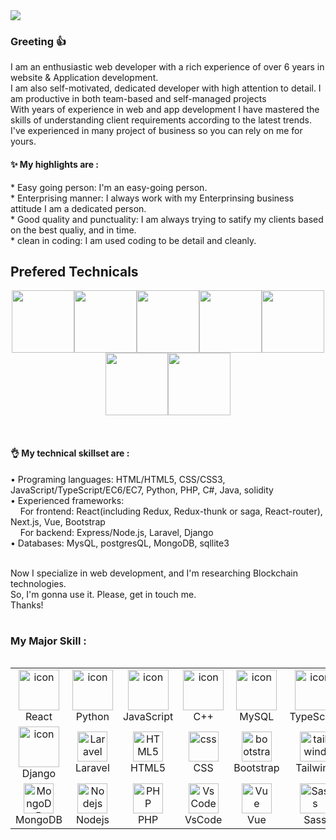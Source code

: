 <img src="https://raw.githubusercontent.com/halfrost/halfrost/master/icons/header_1.png"/>

<h3>Greeting 👍</h3>
  I am an enthusiastic web developer with a rich experience of over 6 years in website & Application
  development.
  <br>I am also self-motivated, dedicated developer with high attention to detail. I am productive in both team-based
  and self-managed projects<br>
  With years of experience in web and app development I have mastered the skills of understanding client requirements according to the latest trends. I've experienced in many project of business so you can rely on me for yours.<br>
  <h4>✨ My highlights are :</h4>
  * Easy going person: I'm an easy-going person.<br>
  * Enterprising manner: I always work with my Enterprinsing business attitude
  I am a dedicated person.<br>
  * Good quality and punctuality: I am always trying to satify my clients based on the best qualiy, and in time.<br>
  * clean in coding: I am used coding to be detail and cleanly.<br>

 ## Prefered Technicals
<p align="center">
  <img src="https://media3.giphy.com/media/ln7z2eWriiQAllfVcn/200w.webp" width="100"><img src="https://i.giphy.com/media/LMt9638dO8dftAjtco/200.webp" width="100"><img src="https://i.giphy.com/media/eNAsjO55tPbgaor7ma/200w.webp" width="100"><img src="https://i.giphy.com/media/VgGthkhUvGgOit7Y9i/200.webp" width="100"><img src="https://media3.giphy.com/media/kdFc8fubgS31b8DsVu/giphy.webp" width="100"><img src="https://i.giphy.com/media/KzJkzjggfGN5Py6nkT/200.webp" width="100"><img src="https://i.giphy.com/media/IdyAQJVN2kVPNUrojM/200.webp" width="100">
</p> 

  <br>
  <h4>👌 My technical skillset are :</h4>
  • Programing languages: HTML/HTML5, CSS/CSS3, JavaScript/TypeScript/EC6/EC7, Python, PHP, C#, Java, solidity<br>
  • Experienced frameworks:<br>
  &nbsp;&nbsp;&nbsp;&nbsp;For frontend: React(including Redux, Redux-thunk or saga, React-router), Next.js, Vue,
  Bootstrap<br>
  &nbsp;&nbsp;&nbsp;&nbsp;For backend: Express/Node.js, Laravel, Django<br>
  • Databases: MysQL, postgresQL, MongoDB, sqllite3<br>
  <br>

  Now I specialize in web development, and I'm researching Blockchain technologies.<br>So, I'm gonna use it.
  Please, get in touch me.<br>
  Thanks!<br><br>

 

###  My Major Skill :  
  <div style="display: flex; align-items: flex-start; align: center">
<table align="center">
  <tr>
    <td align="center" width="96">
        <a href="https://drive.google.com/file/d/1p2Y4xDEixiKGIndXhAvXaa1zQothjKoI/view?usp=sharing" ><img src="https://techstack-generator.vercel.app/react-icon.svg" alt="icon" width="65" height="65" /></a>
      <br>React
    </td>
    <td align="center" width="96">
      <a href="#macropower-tech">
        <img src="https://techstack-generator.vercel.app/python-icon.svg" alt="icon" width="65" height="65" />
      </a>
      <br>Python
    </td>
    <td align="center" width="96">
        <img src="https://techstack-generator.vercel.app/js-icon.svg" alt="icon" width="65" height="65" />
      <br>JavaScript
    </td>
    <td align="center" width="96">
        <img src="https://techstack-generator.vercel.app/cpp-icon.svg" alt="icon" width="65" height="65" />
      <br>C++
    </td>
    <td align="center" width="96">
        <img src="https://techstack-generator.vercel.app/mysql-icon.svg" alt="icon" width="65" height="65" />
      <br>MySQL
    </td>
    <td align="center" width="96">
        <img src="https://techstack-generator.vercel.app/ts-icon.svg" alt="icon" width="65" height="65" />
      <br>TypeScript
    </td>
    <td align="center" width="96">
        <img src="https://techstack-generator.vercel.app/csharp-icon.svg" alt="icon" width="65" height="65" />
      <br>C#
    </td>
  </tr>
  <tr>
  <td align="center" width="96">
        <img src="https://techstack-generator.vercel.app/django-icon.svg" alt="icon" width="65" height="65" />
      <br>Django
    <td align="center"  width="96">
        <img src="https://skillicons.dev/icons?i=laravel" width="48" height="48" alt="Laravel" />
      <br>Laravel
    </td>
    <td align="center"  width="96">
        <img src="https://skillicons.dev/icons?i=html" width="48" height="48" alt="HTML5" />
      <br>HTML5
    </td>
    <td align="center" width="96">
        <img src="https://skillicons.dev/icons?i=css" width="48" height="48" alt="css" />
      <br>CSS
    </td>
    <td align="center"  width="96">
        <img src="https://skillicons.dev/icons?i=bootstrap" width="48" height="48" alt="bootstrap" />
      <br>Bootstrap
    </td>
    <td align="center" width="96">
        <img src="https://skillicons.dev/icons?i=tailwind" width="48" height="48" alt="tailwind" />
      <br>Tailwind
    </td>
    <td align="center" width="96">
        <img src="https://skillicons.dev/icons?i=jquery" width="48" height="48" alt="jQuery" />
      <br>jQuery
    </td>
  </tr>
 <tr>
      <td align="center" width="96">
        <img src="https://skillicons.dev/icons?i=mongodb" width="48" height="48" alt="MongoDB" />
      <br>MongoDB
    </td>
        <td align="center" width="96">
        <img src="https://skillicons.dev/icons?i=nodejs" width="48" height="48" alt="Nodejs" />
      <br>Nodejs
      </td>
      </td>
    <td align="center" width="96">
        <img src="https://skillicons.dev/icons?i=php" width="48" height="48" alt="PHP" />
      <br>PHP
    </td>
            <td align="center" width="96">
        <img src="https://skillicons.dev/icons?i=vscode" width="48" height="48" alt="VsCode" />
      <br>VsCode
    </td>
              <td align="center" width="96">
        <img src="https://skillicons.dev/icons?i=vue" width="48" height="48" alt="Vue" />
      <br>Vue
    </td>
              <td align="center" width="96">
        <img src="https://skillicons.dev/icons?i=sass" width="48" height="48" alt="Sass" />
      <br>Sass
    </td>
    <td align="center" width="96">
        <img src="https://skillicons.dev/icons?i=postgres" width="48" height="48" alt="PostgreSQL" />
      <br>PostgreSQL
    </td>
 </tr>
</table>
<br>
<br>




 
<!-- ![snow-dev-1004's GitHub stats](https://github-readme-stats.vercel.app/api?username=Devsworld36428&show_icons=true&theme=radical) -->
 <!--[![Top Langs](https://github-readme-stats.vercel.app/api/top-langs/?username=Devsworld36428&layout=compact&theme=vision-friendly-dark)](https://github.com/anuraghazra/github-readme-stats) -->
  <!-- [![snow-dev-1004's GitHub Streak](http://github-readme-streak-stats.herokuapp.com?user=Devsworld36428&theme=dark&background=000000)](https://git.io/streak-stats) -->
